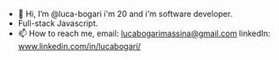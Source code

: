 - 👋 Hi, I’m @luca-bogari i'm 20 and i'm software developer.
- Full-stack Javascript.
- 📫 How to reach me,
              email: lucabogarimassina@gmail.com
              linkedIn: www.linkedin.com/in/lucabogari/

<!---
luca-bogari/luca-bogari is a ✨ special ✨ repository because its `README.md` (this file) appears on your GitHub profile.
You can click the Preview link to take a look at your changes.
--->
